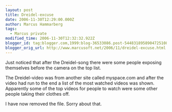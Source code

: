 ```yaml
---
layout: post
title: Dreidel-excuse
date: 2006-11-30T12:29:00.000Z
author: Marcus Hammarberg
tags:
  - Marcus private
modified_time: 2006-11-30T12:32:32.922Z
blogger_id: tag:blogger.com,1999:blog-36533086.post-5448318958904725108
blogger_orig_url: http://www.marcusoft.net/2006/11/dreidel-excuse.html
---
```



Just noticed that after the Dreidel-song there were some people
exposing themselves before the camera on the top list.

The Dreidel-video was from another site called myspace.com and after the
video had run to the end a list of the most watched videos was shown.
Apparently some of the top videos for people to watch were some other
people taking their clothes off.

I have now removed the file. Sorry about that.
